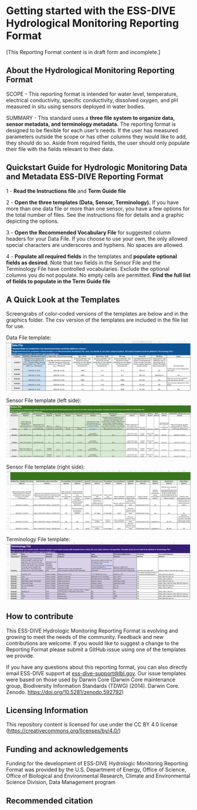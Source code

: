 # Getting started with the ESS-DIVE Hydrological Monitoring Reporting Format
[This Reporting Format content is in draft form and incomplete.]
## About the Hydrological Monitoring Reporting Format
SCOPE - This reporting format is intended for water level, temperature, electrical conductivity, specific conductivity, dissolved oxygen, and pH measured in situ using sensors deployed in water bodies.

SUMMARY - This standard uses a **three file system to organize data, sensor metadata, and terminology metadata.** The reporting format is designed to be flexible for each user’s needs. If the user has measured parameters outside the scope or has other columns they would like to add, they should do so. Aside from required fields, the user should only populate their file with the fields relevant to their data. 

## Quickstart Guide for Hydrologic Monitoring Data and Metadata ESS-DIVE Reporting Format  
1 - **Read the Instructions file** and **Term Guide file**  

2 - **Open the three templates (Data, Sensor, Terminology).** If you have more than one data file or more than one sensor, you have a few options for the total number of files. See the instructions file for details and a graphic depicting the options.
  
3 - **Open the Recommended Vocabulary File** for suggested column headers for your Data File. If you choose to use your own, the only allowed special characters are underscores and hyphens. No spaces are allowed.
  
4 - **Populate all required fields** in the templates and **populate optional fields as desired**. Note that two fields in the Sensor File and the Terminology File have controlled vocabularies. Exclude the optional columns you do not populate. No empty cells are permitted. **Find the full list of fields to populate in the Term Guide file**


## A Quick Look at the Templates
Screengrabs of color-coded versions of the templates are below and in the graphics folder. The csv version of the templates are included in the file list for use.

Data File template:
![alt text](https://github.com/ess-dive-community/essdive-hydrologic-monitoring/blob/main/graphics/DataFile_template.PNG "Data File template")

Sensor File template (left side):
![alt text](https://github.com/ess-dive-community/essdive-hydrologic-monitoring/blob/main/graphics/SensorFile_template_left.PNG "Sensor File template (left side)")

Sensor File template (right side):
![alt text](https://github.com/ess-dive-community/essdive-hydrologic-monitoring/blob/main/graphics/SensorFile_template_right.PNG "Sensor File template (right side)")

Terminology File template:
![alt text](https://github.com/ess-dive-community/essdive-hydrologic-monitoring/blob/main/graphics/TerminologyFile_template.PNG "Terminology File template")


## How to contribute
This ESS-DIVE Hydrologic Monitoring Reporting Format is evolving and growing to meet the needs of the community. Feedback and new contributions are welcome. If you would like to suggest a change to the Reporting Format please submit a GitHub issue using one of the templates we provide.

If you have any questions about this reporting format, you can also directly email ESS-DIVE support at ess-dive-support@lbl.gov. Our issue templates were based on those used by Darwin Core (Darwin Core maintenance group, Biodiversity Information Standards (TDWG) (2014). Darwin Core. Zenodo. https://doi.org/10.5281/zenodo.592792)

## Licensing Information
This repository content is licensed for use under the CC BY 4.0 license (https://creativecommons.org/licenses/by/4.0/)

## Funding and acknowledgements
Funding for the development of ESS-DIVE Hydrologic Monitoring Reporting Format was provided by the U.S. Department of Energy, Office of Science, Office of Biological and Environmental Research, Climate and Environmental Science Division, Data Management program

## Recommended citation
